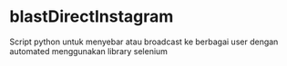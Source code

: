 # blastDirectInstagram
Script python untuk menyebar atau broadcast ke berbagai user dengan automated menggunakan library selenium

